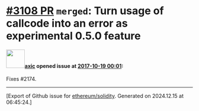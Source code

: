 # [\#3108 PR](https://github.com/ethereum/solidity/pull/3108) `merged`: Turn usage of callcode into an error as experimental 0.5.0 feature

#### <img src="https://avatars.githubusercontent.com/u/20340?v=4" width="50">[axic](https://github.com/axic) opened issue at [2017-10-19 00:01](https://github.com/ethereum/solidity/pull/3108):

Fixes #2174.




-------------------------------------------------------------------------------



[Export of Github issue for [ethereum/solidity](https://github.com/ethereum/solidity). Generated on 2024.12.15 at 06:45:24.]
